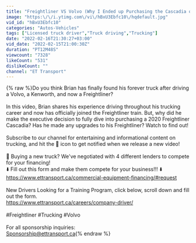 ```yaml
---
title: "Freightliner VS Volvo (Why I Ended up Purchasing the Cascadia over the VNL 760)"
image: "https:\/\/i.ytimg.com\/vi\/hBxU3Ebfc10\/hqdefault.jpg"
vid_id: "hBxU3Ebfc10"
categories: "Autos-Vehicles"
tags: ["Licensed truck driver","Truck driving","Trucking"]
date: "2022-02-16T21:30:27+03:00"
vid_date: "2022-02-15T21:00:30Z"
duration: "PT12M48S"
viewcount: "7328"
likeCount: "531"
dislikeCount: ""
channel: "ET Transport"
---
```

{% raw %}Do you think Brian has finally found his forever truck after driving a Volvo, a Kenworth, and now a Freightliner?<br /><br />In this video, Brian shares his experience driving throughout his trucking career and now has officially joined the Freightliner train. But, why did he make the executive decision to fully dive into purchasing a 2020 Freightliner Cascadia? Has he made any upgrades to his Freightliner? Watch to find out!<br /><br />Subscribe to our channel for entertaining and informational content on trucking, and hit the 🔔 icon to get notified when we release a new video!<br /><br />🚛 Buying a new truck? We've negotiated with 4 different lenders to compete for your financing! <br />⬇️ Fill out this form and make them compete for your business!!! ⬇️<br /><a rel="nofollow" target="blank" href="https://www.ettransport.ca/commercial-equipment-financing/#request">https://www.ettransport.ca/commercial-equipment-financing/#request</a><br /><br />New Drivers Looking for a Training Program, click below, scroll down and fill out the form. <br /><a rel="nofollow" target="blank" href="https://www.ettransport.ca/careers/company-driver/">https://www.ettransport.ca/careers/company-driver/</a><br /><br />#Freightliner #Trucking #Volvo<br /><br />For all sponsorship inquiries:<br />Sponsorship@ettransport.ca{% endraw %}
